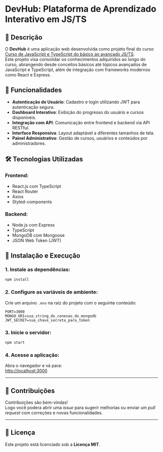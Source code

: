 # DevHub: Plataforma de Aprendizado Interativo em JS/TS

## 📘 Descrição

O **DevHub** é uma aplicação web desenvolvida como projeto final do curso [Curso de JavaScript e TypeScript do básico ao avançado JS/TS](https://www.udemy.com/course/curso-de-javascript-moderno-do-basico-ao-avancado/).  
Este projeto visa consolidar os conhecimentos adquiridos ao longo do curso, abrangendo desde conceitos básicos até tópicos avançados de JavaScript e TypeScript, além de integração com frameworks modernos como React e Express.

## 🚀 Funcionalidades

- **Autenticação de Usuário**: Cadastro e login utilizando JWT para autenticação segura.
- **Dashboard Interativo**: Exibição do progresso do usuário e cursos disponíveis.
- **Integração com API**: Comunicação entre frontend e backend via API RESTful.
- **Interface Responsiva**: Layout adaptável a diferentes tamanhos de tela.
- **Painel Administrativo**: Gestão de cursos, usuários e conteúdos por administradores.

## 🛠️ Tecnologias Utilizadas

### Frontend:
- React.js com TypeScript
- React Router
- Axios
- Styled-components

### Backend:
- Node.js com Express
- TypeScript
- MongoDB com Mongoose
- JSON Web Token (JWT)


## 🚀 Instalação e Execução

### 1. Instale as dependências:

```bash
npm install
```

### 2. Configure as variáveis de ambiente:

Crie um arquivo `.env` na raiz do projeto com o seguinte conteúdo:

```env
PORT=3000
MONGO_URI=sua_string_de_conexao_do_mongodb
JWT_SECRET=sua_chave_secreta_para_token
```

### 3. Inicie o servidor:

```bash
npm start
```

### 4. Acesse a aplicação:

Abra o navegador e vá para:  
[http://localhost:3000](http://localhost:3000)

---

## 🤝 Contribuições

Contribuições são bem-vindas!  
Logo você podera abrir uma *issue* para sugerir melhorias ou enviar um *pull request* com correções e novas funcionalidades.

---

## 📄 Licença

Este projeto está licenciado sob a **Licença MIT**.

